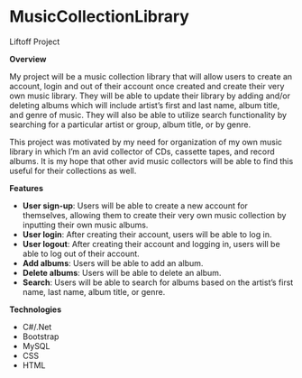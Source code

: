 # MusicCollectionLibrary
Liftoff Project

**Overview**

My project will be a music collection library that will allow users to create an account, login and out of their account once created and create their very own music library. They will be able to update their library by adding and/or deleting albums which will include artist’s first and last name, album title, and genre of music. They will also be able to utilize search functionality by searching for a particular artist or group, album title, or by genre.

This project was motivated by my need for organization of my own music library in which I’m an avid collector of CDs, cassette tapes, and record albums. It is my hope that other avid music collectors will be able to find this useful for their collections as well.

**Features**
* **User sign-up**: Users will be able to create a new account for themselves, allowing them to create their very own music collection by inputting their own music albums.
* **User login**: After creating their account, users will be able to log in.
* **User logout**: After creating their account and logging in, users will be able to log out of their account.
* **Add albums**: Users will be able to add an album.
* **Delete albums**: Users will be able to delete an album.
* **Search**: Users will be able to search for albums based on the artist’s first name, last name, album title, or genre.

**Technologies**
* C#/.Net
* Bootstrap
* MySQL
* CSS
* HTML
